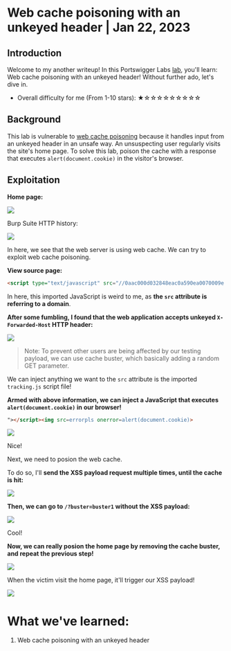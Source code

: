 # Web cache poisoning with an unkeyed header | Jan 22, 2023

## Introduction

Welcome to my another writeup! In this Portswigger Labs [lab](https://portswigger.net/web-security/web-cache-poisoning/exploiting-design-flaws/lab-web-cache-poisoning-with-an-unkeyed-header), you'll learn: Web cache poisoning with an unkeyed header! Without further ado, let's dive in.

- Overall difficulty for me (From 1-10 stars): ★☆☆☆☆☆☆☆☆☆

## Background

This lab is vulnerable to [web cache poisoning](https://portswigger.net/web-security/web-cache-poisoning) because it handles input from an unkeyed header in an unsafe way. An unsuspecting user regularly visits the site's home page. To solve this lab, poison the cache with a response that executes `alert(document.cookie)` in the visitor's browser.

## Exploitation

**Home page:**

![](https://raw.githubusercontent.com/siunam321/CTF-Writeups/main/Portswigger-Labs/Web-Cache-Poisoning/Cache-1/images/Pasted%20image%2020230122173716.png)

Burp Suite HTTP history:

![](https://raw.githubusercontent.com/siunam321/CTF-Writeups/main/Portswigger-Labs/Web-Cache-Poisoning/Cache-1/images/Pasted%20image%2020230122173923.png)

In here, we see that the web server is using web cache. We can try to exploit web cache poisoning.

**View source page:**
```html
<script type="text/javascript" src="//0aac000d032848eac0a590ea0070009e.web-security-academy.net/resources/js/tracking.js"></script>
```

In here, this imported JavaScript is weird to me, as **the `src` attribute is referring to a domain**.

**After some fumbling, I found that the web application accepts unkeyed `X-Forwarded-Host` HTTP header:**

![](https://raw.githubusercontent.com/siunam321/CTF-Writeups/main/Portswigger-Labs/Web-Cache-Poisoning/Cache-1/images/Pasted%20image%2020230122174709.png)

> Note: To prevent other users are being affected by our testing payload, we can use cache buster, which basically adding a random GET parameter.

We can inject anything we want to the `src` attribute is the imported `tracking.js` script file!

**Armed with above information, we can inject a JavaScript that executes `alert(document.cookie)` in our browser!**
```html
"></script><img src=errorpls onerror=alert(document.cookie)>
```

![](https://raw.githubusercontent.com/siunam321/CTF-Writeups/main/Portswigger-Labs/Web-Cache-Poisoning/Cache-1/images/Pasted%20image%2020230122175643.png)

Nice!

Next, we need to posion the web cache.

To do so, I'll **send the XSS payload request multiple times, until the cache is hit:**

![](https://raw.githubusercontent.com/siunam321/CTF-Writeups/main/Portswigger-Labs/Web-Cache-Poisoning/Cache-1/images/Pasted%20image%2020230122175732.png)

**Then, we can go to `/?buster=buster1` without the XSS payload:**

![](https://raw.githubusercontent.com/siunam321/CTF-Writeups/main/Portswigger-Labs/Web-Cache-Poisoning/Cache-1/images/Pasted%20image%2020230122175749.png)

Cool!

**Now, we can really posion the home page by removing the cache buster, and repeat the previous step!**

![](https://raw.githubusercontent.com/siunam321/CTF-Writeups/main/Portswigger-Labs/Web-Cache-Poisoning/Cache-1/images/Pasted%20image%2020230122175916.png)

When the victim visit the home page, it'll trigger our XSS payload!

![](https://raw.githubusercontent.com/siunam321/CTF-Writeups/main/Portswigger-Labs/Web-Cache-Poisoning/Cache-1/images/Pasted%20image%2020230122175939.png)

# What we've learned:

1. Web cache poisoning with an unkeyed header